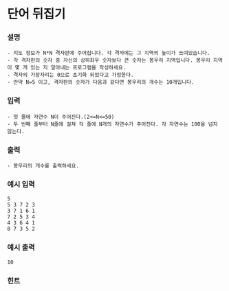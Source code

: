 # 단어 뒤집기

### **설명**
    - 지도 정보가 N*N 격자판에 주어집니다. 각 격자에는 그 지역의 높이가 쓰여있습니다.
    - 각 격자판의 숫자 중 자신의 상하좌우 숫자보다 큰 숫자는 봉우리 지역입니다. 봉우리 지역이 몇 개 있는 지 알아내는 프로그램을 작성하세요.
    - 격자의 가장자리는 0으로 초기화 되었다고 가정한다.
    - 만약 N=5 이고, 격자판의 숫자가 다음과 같다면 봉우리의 개수는 10개입니다.
    
### **입력**
    - 첫 줄에 자연수 N이 주어진다.(2<=N<=50)
    - 두 번째 줄부터 N줄에 걸쳐 각 줄에 N개의 자연수가 주어진다. 각 자연수는 100을 넘지 않는다.

### **출력**
    - 봉우리의 개수를 출력하세요.


### 예시 입력
    5
    5 3 7 2 3
    3 7 1 6 1
    7 2 5 3 4
    4 3 6 4 1
    8 7 3 5 2

### 예시 출력
    10

### 힌트
